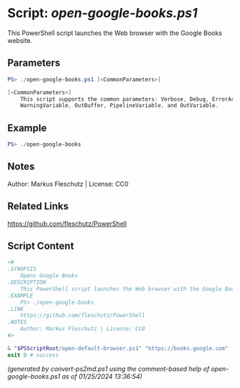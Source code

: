 Script: *open-google-books.ps1*
========================

This PowerShell script launches the Web browser with the Google Books website.

Parameters
----------
```powershell
PS> ./open-google-books.ps1 [<CommonParameters>]

[<CommonParameters>]
    This script supports the common parameters: Verbose, Debug, ErrorAction, ErrorVariable, WarningAction, 
    WarningVariable, OutBuffer, PipelineVariable, and OutVariable.
```

Example
-------
```powershell
PS> ./open-google-books

```

Notes
-----
Author: Markus Fleschutz | License: CC0

Related Links
-------------
https://github.com/fleschutz/PowerShell

Script Content
--------------
```powershell
<#
.SYNOPSIS
	Opens Google Books
.DESCRIPTION
	This PowerShell script launches the Web browser with the Google Books website.
.EXAMPLE
	PS> ./open-google-books
.LINK
	https://github.com/fleschutz/PowerShell
.NOTES
	Author: Markus Fleschutz | License: CC0
#>

& "$PSScriptRoot/open-default-browser.ps1" "https://books.google.com"
exit 0 # success
```

*(generated by convert-ps2md.ps1 using the comment-based help of open-google-books.ps1 as of 01/25/2024 13:36:54)*
